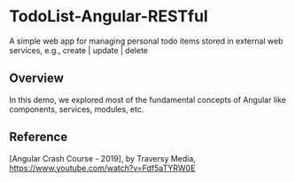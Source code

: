 # TodoList-Angular-RESTful

A simple web app for managing personal todo items stored in external web services, e.g., create | update | delete

## Overview

In this demo, we explored most of the fundamental concepts of Angular like components, services, modules, etc.

## Reference

[Angular Crash Course - 2019], by Traversy Media, https://www.youtube.com/watch?v=Fdf5aTYRW0E
